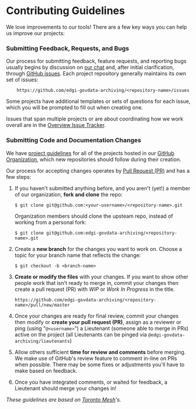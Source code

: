 # Contributing Guidelines

We love improvements to our tools! There are a few key ways you can help us improve our projects:

### Submitting Feedback, Requests, and Bugs

Our process for submitting feedback, feature requests, and reporting bugs usually begins by discussion on [our chat](https://github.com/edgi-govdata-archiving/overview#development) and, after initial clarification, through [GitHub issues](https://help.github.com/articles/about-issues/). Each project repository generally maintains its own set of issues:

        https://github.com/edgi-govdata-archiving/<repository-name>/issues

Some projects have additional templates or sets of questions for each issue, which you will be prompted to fill out when creating one.

Issues that span multiple projects or are about coordinating how we work overall are in the [Overview Issue Tracker](https://github.com/edgi-govdata-archiving/overview/issues).

### Submitting Code and Documentation Changes

We have [project guidelines](./PROJECT.md) for all of the projects hosted in our [GitHub Organization](https://github.com/edgi-govdata-archiving), which new repositories should follow during their creation.

Our process for accepting changes operates by [Pull Request (PR)](https://help.github.com/articles/about-pull-requests/) and has a few steps:

1.  If you haven't submitted anything before, and you aren't (yet!) a member of our organization, **fork and clone** the repo:

        $ git clone git@github.com:<your-username>/<repository-name>.git

    Organization members should clone the upsteam repo, instead of working from a personal fork:

        $ git clone git@github.com:edgi-govdata-archiving/<repository-name>.git

1.  Create a **new branch** for the changes you want to work on. Choose a topic for your branch name that reflects the change:

        $ git checkout -b <branch-name>

1.  **Create or modify the files** with your changes. If you want to show other people work that isn't ready to merge in, commit your changes then create a pull request (PR) with _WIP_ or _Work In Progress_ in the title.

        https://github.com/edgi-govdata-archiving/<repository-name>/pull/new/master

1.  Once your changes are ready for final review, commit your changes then modify or **create your pull request (PR)**, assign as a reviewer or ping (using "`@<username>`") a Lieutenant (someone able to merge in PRs) active on the project (all Lieutenants can be pinged via `@edgi-govdata-archiving/lieutenants`)

1.  Allow others sufficient **time for review and comments** before merging. We make use of GitHub's review feature to comment in-line on PRs when possible. There may be some fixes or adjustments you'll have to make based on feedback.

1.  Once you have integrated comments, or waited for feedback, a Lieutenant should merge your changes in!

_These guidelines are based on [Toronto Mesh](https://github.com/tomeshnet)'s._

